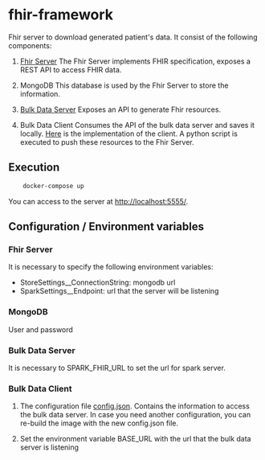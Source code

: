 # fhir-framework

Fhir server to download generated patient's data. It consist of the following components:

1. [Fhir Server](https://github.com/FirelyTeam/spark/)
The Fhir Server implements FHIR specification, exposes a REST API to access FHIR data. 

2. MongoDB 
This database is used by the Fhir Server to store the information. 

3. [Bulk Data Server](https://github.com/smart-on-fhir/bulk-data-server.git)
Exposes an API to generate Fhir resources.

4. Bulk Data Client
Consumes the API of the bulk data server and saves it locally. [Here](https://github.com/smart-on-fhir/sample-apps-stu3/tree/master/fhir-downloader) is the implementation of the client. 
A python script is executed to push these resources to the Fhir Server. 

## Execution 

```bash 
	docker-compose up
```

You can access to the server at [http://localhost:5555/](http://localhost:5555/). 

## Configuration / Environment variables 

### Fhir Server 
It is necessary to specify the following environment variables:
- StoreSettings__ConnectionString: mongodb url
- SparkSettings__Endpoint: url that the server will be listening 

### MongoDB
User and password  

### Bulk Data Server
It is necessary to SPARK_FHIR_URL to set the url for spark server.  

### Bulk Data Client
1. The configuration file [config.json](bulk-data-client/config.json). Contains the information to access the bulk data server. 
In case you need another configuration, you can re-build the image with the new config.json file. 

2. Set the environment variable BASE_URL with the url that the bulk data server is listening 
